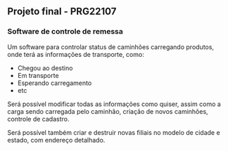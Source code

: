 ## Projeto final - PRG22107

### Software de controle de remessa

Um software para controlar status de caminhões carregando produtos, onde terá as informações de transporte, como:
- Chegou ao destino
- Em transporte
- Esperando carregamento
- etc

Será possível modificar todas as informações como quiser, assim como a carga sendo carregada pelo caminhão, criação de novos caminhões, controle de cadastro.

Será possível também criar e destruir novas filiais no modelo de cidade e estado, com endereço detalhado.

